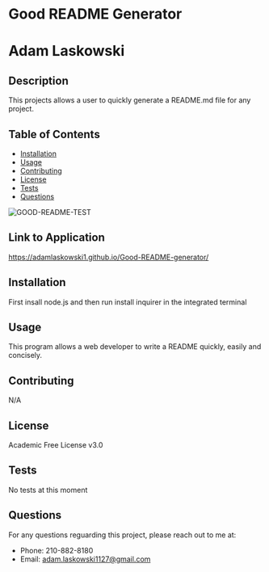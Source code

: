 
# Good README Generator

# Adam Laskowski

## Description
This projects allows a user to quickly generate a README.md file for any project.

## Table of Contents
- [Installation](#Installation)
- [Usage](#Usage)
- [Contributing](#Contributing)
- [License](#License)
- [Tests](#Test)
- [Questions](#Questions)

![GOOD-README-TEST](sources/gif.gif)

## Link to Application
https://adamlaskowski1.github.io/Good-README-generator/

## Installation
First insall node.js and then run install inquirer in the integrated terminal

## Usage
This program allows a web developer to write a README quickly, easily and concisely.

## Contributing
N/A

## License
Academic Free License v3.0

## Tests
No tests at this moment

## Questions
For any questions reguarding this project, please reach out to me at:
* Phone: 210-882-8180
* Email: adam.laskowski1127@gmail.com

